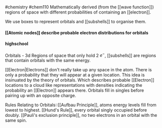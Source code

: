 #chemistry #chem110 
Mathematically derived (from the [[wave function]]) regions of space with different probabilities of containing an [[electron]]. 

We use boxes to represent orbitals and [[subshells]] to organise them.


#### [[Atomic nodes]] describe probable electron distributions for orbitals

#### highschool
Orbitals - 3d Regions of space that only hold 2 $e^-$, [[subshells]] are regions that contain orbitals with the same energy.

[[Electron|Electrons]] don't really take up any space in the atom. There is only a probability that they will appear at a given location. This idea is insinuated by the theory of orbitals. Which describes probable [[Electron]] locations to a cloud like representations with densities indicating the probability an [[Electron]] appears there. Orbitals fill in singles before pairing up with an opposite charge.

Rules Relating to Orbitals::[[Aufbau Principle]], atoms energy levels fill from lowest to highest. [[Hund's Rule]], every orbital singly occupied before doubly. [[Pauli's exclusion principle]], no two electrons in an orbital with the same spin.
